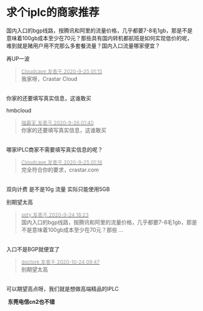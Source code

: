 # 求个iplc的商家推荐


国内入口的bgp线路，按腾讯和阿里的流量价格，几乎都要7-8毛1gb，那是不是意味着100gb成本至少在70元？那些具有国内转机都航班是如何实现低价的呢，难到就是赌用户用不完那么多套餐流量？国内入口流量哪家便宜？

再UP一波

<div class="quote"><blockquote><font size="2"><a href="https://www.hostloc.com/forum.php?mod=redirect&amp;goto=findpost&amp;pid=9218786&amp;ptid=747755" target="_blank"><font color="#999999">Cloudcave 发表于 2020-9-25 01:15</font></a></font><br />
我家呀，Crastar Cloud</blockquote></div><br />
你家的还要填写真实信息，这谁敢买

hmbcloud

<div class="quote"><blockquote><font size="2"><a href="https://www.hostloc.com/forum.php?mod=redirect&amp;goto=findpost&amp;pid=9223212&amp;ptid=747755" target="_blank"><font color="#999999">喵霸天 发表于 2020-9-26 01:40</font></a></font><br />
你家的还要填写真实信息，这谁敢买</blockquote></div><br />
哪家IPLC商家不需要填写真实信息的呢？<img id="aimg_ul2aY" onclick="zoom(this, this.src, 0, 0, 0)" class="zoom" src="https://cdn.jsdelivr.net/gh/hishis/forum-master/public/images/patch.gif" onmouseover="img_onmouseoverfunc(this)" onload="thumbImg(this)" border="0" alt="" />

<div class="quote"><blockquote><font size="2"><a href="https://www.hostloc.com/forum.php?mod=redirect&amp;goto=findpost&amp;pid=9218789&amp;ptid=747755" target="_blank"><font color="#999999">Cloudcave 发表于 2020-9-25 01:16</font></a></font><br />
完全符合你的要求，crastar.com</blockquote></div><br />
双向计费 是不是10g 流量 实际只能使用5GB

别期望太高

<div class="quote"><blockquote><font size="2"><a href="https://www.hostloc.com/forum.php?mod=redirect&amp;goto=findpost&amp;pid=9219076&amp;ptid=747755" target="_blank"><font color="#999999">sety 发表于 2020-9-24 18:23</font></a></font><br />
国内入口的bgp线路，按腾讯和阿里的流量价格，几乎都要7-8毛1gb，那是不是意味着100gb成本至少在70元？那些 ...</blockquote></div><br />
入口不是BGP就便宜了

<div class="quote"><blockquote><font size="2"><a href="https://www.hostloc.com/forum.php?mod=redirect&amp;goto=findpost&amp;pid=9344478&amp;ptid=747755" target="_blank"><font color="#999999">doctore 发表于 2020-10-24 09:47</font></a></font><br />
别期望太高</blockquote></div><br />
可以期望高点呀，我们就是想做高端精品的IPLC<img id="aimg_SXNJq" onclick="zoom(this, this.src, 0, 0, 0)" class="zoom" src="https://cdn.jsdelivr.net/gh/hishis/forum-master/public/images/patch.gif" onmouseover="img_onmouseoverfunc(this)" onload="thumbImg(this)" border="0" alt="" />

<img src="static/image/smiley/default/lol.gif" smilieid="12" border="0" alt="" /> <strong>东莞电信cn2也不错</strong>
